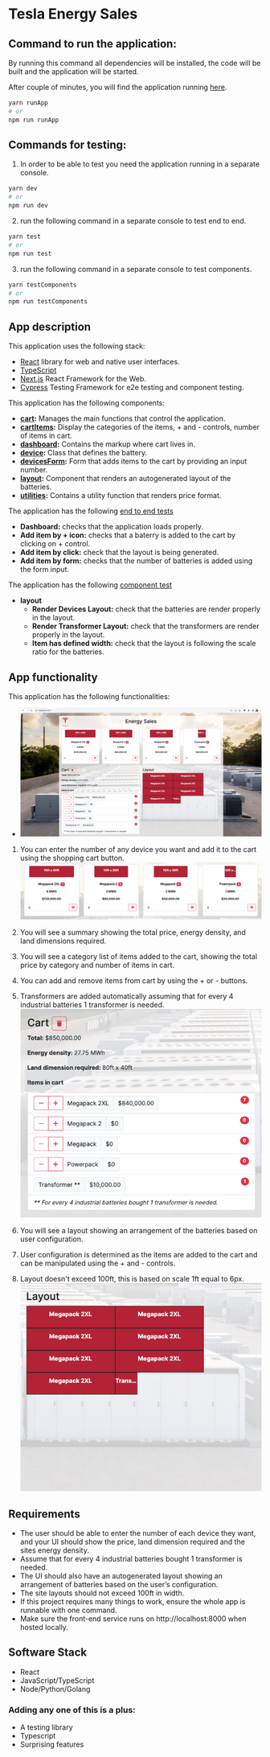 
# Tesla Energy Sales

## Command to run the application:

By running this command all dependencies will be installed, the code will be built and the application will be started.

After couple of minutes, you will find the application running [here](http://localhost:8000).

```bash
yarn runApp
# or
npm run runApp
```

## Commands for testing:
1. In order to be able to test you need the application running in a separate console.
```bash
yarn dev
# or
npm run dev
```
2. run the following command in a separate console to test end to end.
```bash
yarn test
# or
npm run test
```

3. run the following command in a separate console to test components.
```bash
yarn testComponents
# or
npm run testComponents
```

## App description

This application uses the following stack:

- [React](https://react.dev/) library for web and native user interfaces.
- [TypeScript](https://www.typescriptlang.org/)
- [Next.js](https://nextjs.org/) React Framework for the Web.
- [Cypress](https://www.cypress.io/) Testing Framework for e2e testing and component testing.

This application has the following components:
- **[cart](https://github.com/josuhern/enery-sales/blob/main/src/components/cart.tsx):** Manages the main functions that control the application.
- **[cartItems](https://github.com/josuhern/enery-sales/blob/main/src/components/cartItems.tsx):** Display the categories of the items, + and - controls, number of items in cart.
- **[dashboard](https://github.com/josuhern/enery-sales/blob/main/src/components/dashboard.tsx):** Contains the markup where cart lives in.
- **[device](https://github.com/josuhern/enery-sales/blob/main/src/components/device.tsx):** Class that defines the battery.
- **[devicesForm](https://github.com/josuhern/enery-sales/blob/main/src/components/devicesForm.tsx):** Form that adds items to the cart by providing an input number.
- **[layout](https://github.com/josuhern/enery-sales/blob/main/src/components/layout.tsx):** Component that renders an autogenerated layout of the batteries.
- **[utilities](https://github.com/josuhern/enery-sales/blob/main/src/components/utilities.tsx):** Contains a utility function that renders price format.

The application has the following [end to end tests](https://github.com/josuhern/enery-sales/blob/main/cypress/e2e/app.cy.js)
- **Dashboard:** checks that the application loads properly.
- **Add item by + icon:** checks that a baterry is added to the cart by clicking on + control.
- **Add item by click:** check that the layout is being generated.
- **Add item by form:** checks that the number of batteries is added using the form input.

The application has the following [component test](https://github.com/josuhern/enery-sales/blob/main/src/components/layoutLayout.cy.tsx)
- **layout**
    - **Render Devices Layout:** check that the batteries are render properly in the layout.
    - **Render Transformer Layout:** check that the transformers are render properly in the layout.
    - **Item has defined width:** check that the layout is following the scale ratio for the batteries.

## App functionality

This application has the following functionalities:

- ![alt text](https://github.com/josuhern/enery-sales/blob/main/src/img/app.png?raw=true)

1. You can enter the number of any device you want and add it to the cart using the shopping cart button.
![alt text](https://github.com/josuhern/enery-sales/blob/main/src/img/form.png?raw=true)

2. You will see a summary showing the total price, energy density, and land dimensions required.
3. You will see a category list of items added to the cart, showing the total price by category and number of items in cart.
4. You can add and remove items from cart by using the + or - buttons. 
5. Transformers are added automatically assuming that for every 4 industrial batteries 1 transformer is needed.
![alt text](https://github.com/josuhern/enery-sales/blob/main/src/img/cart.png?raw=true)

6. You will see a layout showing an arrangement of the batteries based on user configuration.
7. User configuration is determined as the items are added to the cart and can be manipulated using the + and - controls.
8. Layout doesn't exceed 100ft, this is based on scale 1ft equal to 6px.
![alt text](https://github.com/josuhern/enery-sales/blob/main/src/img/layout.png?raw=true)

## Requirements

- The user should be able to enter the number of each device they want, and your UI should show the price, land dimension required and the sites energy density.
- Assume that for every 4 industrial batteries bought 1 transformer is needed.
- The UI should also have an autogenerated layout showing an arrangement of batteries based on the user’s configuration.
- The site layouts should not exceed 100ft in width.
- If this project requires many things to work, ensure the whole app is runnable with one command.
- Make sure the front-end service runs on http://localhost:8000 when hosted locally.

## Software Stack
- React
- JavaScript/TypeScript
- Node/Python/Golang

### Adding any one of this is a plus:
- A testing library
- Typescript
- Surprising features
